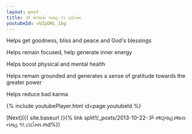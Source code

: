 ```yaml
---
layout: post
title: ૐ થેજાસે નમહ ૧૧ ટાઈમ્સ
youtubeId: vUZpDNL_1bg
---
```

 
 
Helps get goodness, bliss and peace and God's blessings
 
Helps remain focused, help generate inner energy 
 
Helps boost physical and mental health 
 
Helps remain grounded and generates a sense of gratitude towards the greater power 
 
Helps reduce bad karma
 
 
 
 


{% include youtubePlayer.html id=page.youtubeId %}
 
[Next]({{ site.baseurl }}{% link  split1/_posts/2013-10-22-ૐ સ્થરૂવાહસ્થાય નમહ ૧૧ ટાઈમ્સ.md%})
 
